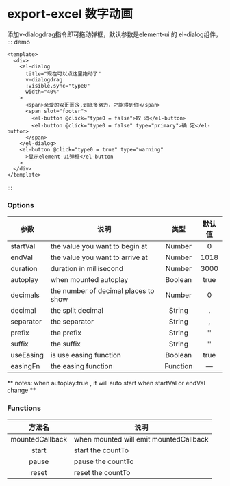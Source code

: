 # export-excel 数字动画


添加v-dialogdrag指令即可拖动弹框，默认参数是element-ui 的 el-dialog组件，
::: demo 
```vue 
<template>
  <div>
    <el-dialog
      title="现在可以点这里拖动了"
      v-dialogdrag
      :visible.sync="type0"
      width="40%"
    >
      <span>亲爱的双哥哥😘,到底多努力，才能得到你</span>
      <span slot="footer">
        <el-button @click="type0 = false">取 消</el-button>
        <el-button @click="type0 = false" type="primary">确 定</el-button>
      </span>
    </el-dialog>
    <el-button @click="type0 = true" type="warning"
      >显示element-ui弹框</el-button
    >
  </div>
</template>
```

:::
### Options
|    参数    |    说明   |   类型   |	默认值	|
| -----------------  | ---------------- | :--------: | :----------: |
| startVal       | the value you want to begin at |Number| 0 |
| endVal         | the value you want to arrive at |Number | 1018 |
| duration  | duration in millisecond | Number | 3000 |
| autoplay     | when mounted autoplay | Boolean | true |
| decimals     | the number of decimal places to show | Number | 0 |
| decimal     | the split decimal | String | . |
| separator     | the separator | String | , |
| prefix     | the prefix | String | '' |
| suffix     | the suffix | String | '' |
| useEasing     | is use easing function | Boolean | true |
| easingFn     | the easing function | Function | — |

** notes: when autoplay:true , it will auto start when startVal or endVal change **


### Functions
| 方法名 | 说明   |
| :--------:   | -----  |
|    mountedCallback    |  when mounted will emit  mountedCallback  |
|    start    |  start the countTo  |
|    pause   |  pause  the countTo |
|    reset    |  reset  the countTo |

<start/>